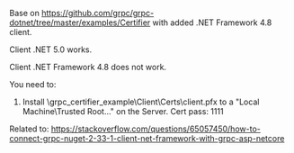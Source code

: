 Base on https://github.com/grpc/grpc-dotnet/tree/master/examples/Certifier with added .NET Framework 4.8 client.


Client .NET 5.0 works.

Client .NET Framework 4.8 does not work.


You need to:
1. Install \grpc_certifier_example\Client\Certs\client.pfx to a "Local Machine\Trusted Root..." on the Server. Cert pass: 1111



Related to: https://stackoverflow.com/questions/65057450/how-to-connect-grpc-nuget-2-33-1-client-net-framework-with-grpc-asp-netcore
